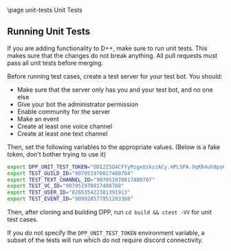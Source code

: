 \page unit-tests Unit Tests

## Running Unit Tests

If you are adding functionality to D++, make sure to run unit tests. This makes sure that the changes do not break anything. All pull requests must pass all unit tests before merging.

Before running test cases, create a test server for your test bot. You should:

* Make sure that the server only has you and your test bot, and no one else
* Give your bot the administrator permission
* Enable community for the server
* Make an event
* Create at least one voice channel
* Create at least one text channel

Then, set the following variables to the appropriate values. (Below is a fake token, don't bother trying to use it)

```bash
export DPP_UNIT_TEST_TOKEN="ODI2ZSQ4CFYyMzgxUzkzzACy.HPL5PA.9qKR4uh8po63-pjYVrPAvQQO4ln"
export TEST_GUILD_ID="907951970017480704"
export TEST_TEXT_CHANNEL_ID="907951970017480707"
export TEST_VC_ID="907951970017480708"
export TEST_USER_ID="826535422381391913"
export TEST_EVENT_ID="909928577951203360"
```

Then, after cloning and building DPP, run `cd build && ctest -VV` for unit test cases. 

If you do not specify the `DPP_UNIT_TEST_TOKEN` environment variable, a subset of the tests will run which do not require discord connectivity.
